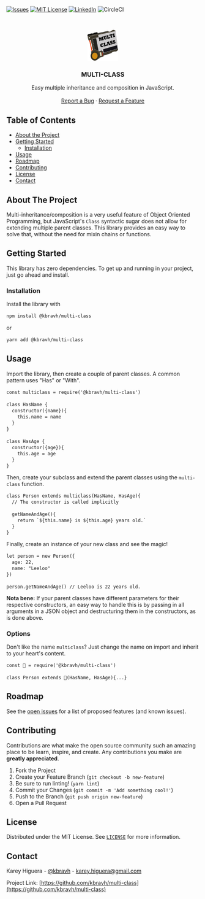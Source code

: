 <!-- PROJECT SHIELDS -->
<!-- [![Contributors][contributors-shield]][contributors-url] -->
<!-- [![Forks][forks-shield]][forks-url] -->
<!-- [![Stargazers][stars-shield]][stars-url] -->
[![Issues][issues-shield]][issues-url]
[![MIT License][license-shield]][license-url]
[![LinkedIn][linkedin-shield]][linkedin-url]
![CircleCI][circle-ci]



<!-- PROJECT LOGO -->
<br />
<p align="center">
  <a href="https://github.com/kbravh/multi-class">
    <img src="images/logo.png" alt="Logo" width="80" height="80">
  </a>

  <h3 align="center">MULTI-CLASS</h3>

  <p align="center">
    Easy multiple inheritance and composition in JavaScript.
    <br />
    <br />
    <a href="https://github.com/kbravh/multi-class/issues">Report a Bug</a>
    ·
    <a href="https://github.com/kbravh/multi-class/issues">Request a Feature</a>
  </p>
</p>



<!-- TABLE OF CONTENTS -->
## Table of Contents

* [About the Project](#about-the-project)
* [Getting Started](#getting-started)
  * [Installation](#installation)
* [Usage](#usage)
* [Roadmap](#roadmap)
* [Contributing](#contributing)
* [License](#license)
* [Contact](#contact)

<!-- ABOUT THE PROJECT -->
## About The Project

Multi-inheritance/composition is a very useful feature of Object Oriented Programming, but JavaScript's `Class` syntactic sugar does not allow for extending multiple parent classes. This library provides an easy way to solve that, without the need for mixin chains or functions.


<!-- GETTING STARTED -->
## Getting Started

This library has zero dependencies. To get up and running in your project, just go ahead and install.

### Installation

Install the library with

``` bash
npm install @kbravh/multi-class
```
or
``` bash
yarn add @kbravh/multi-class
```


<!-- USAGE EXAMPLES -->
## Usage
Import the library, then create a couple of parent classes. A common pattern uses "Has" or "With".

``` JS
const multiclass = require('@kbravh/multi-class')

class HasName {
  constructor({name}){
    this.name = name
  }
}

class HasAge {
  constructor({age}){
    this.age = age
  }
}
```

Then, create your subclass and extend the parent classes using the `multi-class` function.

``` JS
class Person extends multiclass(HasName, HasAge){
  // The constructor is called implicitly

  getNameAndAge(){
    return `${this.name} is ${this.age} years old.`
  }
}
```

Finally, create an instance of your new class and see the magic!

``` JS
let person = new Person({
  age: 22,
  name: "Leeloo"
})

person.getNameAndAge() // Leeloo is 22 years old.
```

**Nota bene:** If your parent classes have different parameters for their respective constructors, an easy way to handle this is by passing in all arguments in a JSON object and destructuring them in the constructors, as is done above.

### Options

Don't like the name `multiclass`? Just change the name on import and inherit to your heart's content.

``` JS
const 🤖 = require('@kbravh/multi-class')

class Person extends 🤖(HasName, HasAge){...}
```

<!-- ROADMAP -->
## Roadmap

See the [open issues](https://github.com/kbravh/multi-class/issues) for a list of proposed features (and known issues).



<!-- CONTRIBUTING -->
## Contributing

Contributions are what make the open source community such an amazing place to be learn, inspire, and create. Any contributions you make are **greatly appreciated**.

1. Fork the Project
2. Create your Feature Branch (`git checkout -b new-feature`)
3. Be sure to run linting! (`yarn lint`)
4. Commit your Changes (`git commit -m 'Add something cool!'`)
5. Push to the Branch (`git push origin new-feature`)
6. Open a Pull Request



<!-- LICENSE -->
## License

Distributed under the MIT License. See [`LICENSE`](LICENSE) for more information.

<!-- CONTACT -->
## Contact

Karey Higuera - [@kbravh](https://twitter.com/kbravh) - karey.higuera@gmail.com

Project Link: [https://github.com/kbravh/multi-class](https://github.com/kbravh/multi-class)


<!-- MARKDOWN LINKS -->
[issues-shield]: https://img.shields.io/github/issues/kbravh/multi-class.svg?style=flat-square
[issues-url]: https://github.com/kbravh/multi-class/issues
[license-shield]: https://img.shields.io/github/license/kbravh/multi-class.svg?style=flat-square
[license-url]: https://github.com/kbravh/multi-class/blob/master/LICENSE
[linkedin-shield]: https://img.shields.io/badge/-LinkedIn-black.svg?style=flat-square&logo=linkedin&colorB=555
[linkedin-url]: https://linkedin.com/in/kbravh
[circle-ci]: https://img.shields.io/circleci/build/github/kbravh/multi-class/master?style=flat-square&token=7a06dc52baa780c631a04b7dd09e358fa3f6b44d